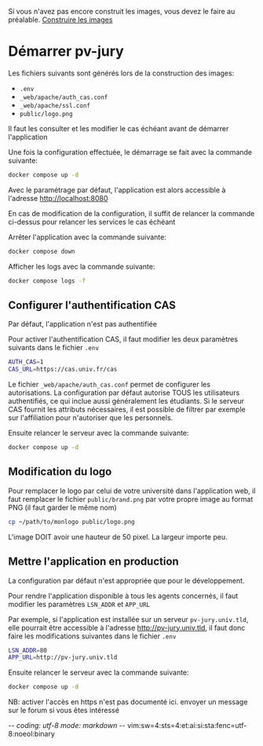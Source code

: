 Si vous n'avez pas encore construit les images, vous devez le faire au préalable.
[Construire les images](02construire-images.md)

# Démarrer pv-jury

Les fichiers suivants sont générés lors de la construction des images:
- `.env`
- `_web/apache/auth_cas.conf`
- `_web/apache/ssl.conf`
- `public/logo.png`

Il faut les consulter et les modifier le cas échéant avant de démarrer
l'application

Une fois la configuration effectuée, le démarrage se fait avec la commande
suivante:
~~~sh
docker compose up -d
~~~

Avec le paramétrage par défaut, l'application est alors accessible à l'adresse
<http://localhost:8080>

En cas de modification de la configuration, il suffit de relancer la commande
ci-dessus pour relancer les services le cas échéant

Arrêter l'application avec la commande suivante:
~~~sh
docker compose down
~~~

Afficher les logs avec la commande suivante:
~~~sh
docker compose logs -f
~~~

## Configurer l'authentification CAS

Par défaut, l'application n'est pas authentifiée

Pour activer l'authentification CAS, il faut modifier les deux paramètres
suivants dans le fichier `.env`
~~~sh
AUTH_CAS=1
CAS_URL=https://cas.univ.fr/cas
~~~

Le fichier `_web/apache/auth_cas.conf` permet de configurer les
autorisations. La configuration par défaut autorise TOUS les utilisateurs
authentifiés, ce qui inclue aussi généralement les étudiants.
Si le serveur CAS fournit les attributs nécessaires, il est possible de filtrer
par exemple sur l'affiliation pour n'autoriser que les personnels.

Ensuite relancer le serveur avec la commande suivante:
~~~sh
docker compose up -d
~~~

## Modification du logo

Pour remplacer le logo par celui de votre université dans l'application web, il
faut remplacer le fichier `public/brand.png` par votre propre image au format
PNG (il faut garder le même nom)
~~~sh
cp ~/path/to/monlogo public/logo.png
~~~

L'image DOIT avoir une hauteur de 50 pixel. La largeur importe peu.

## Mettre l'application en production

La configuration par défaut n'est appropriée que pour le développement.

Pour rendre l'application disponible à tous les agents concernés, il faut
modifier les paramètres `LSN_ADDR` et `APP_URL`

Par exemple, si l'application est installée sur un serveur `pv-jury.univ.tld`,
elle pourrait être accessible à l'adresse <http://pv-jury.univ.tld>, il faut
donc faire les modifications suivantes dans le fichier `.env`
~~~sh
LSN_ADDR=80
APP_URL=http://pv-jury.univ.tld
~~~

Ensuite relancer le serveur avec la commande suivante:
~~~sh
docker compose up -d
~~~

NB: activer l'accès en https n'est pas documenté ici. envoyer un message sur le
forum si vous êtes intéressé

-*- coding: utf-8 mode: markdown -*- vim:sw=4:sts=4:et:ai:si:sta:fenc=utf-8:noeol:binary